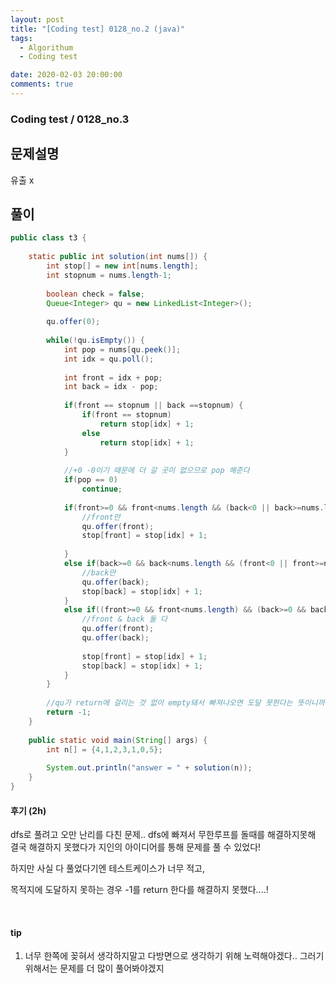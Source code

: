 ```yaml
---
layout: post
title: "[Coding test] 0128_no.2 (java)"
tags:
  - Algorithum
  - Coding test

date: 2020-02-03 20:00:00
comments: true
---
```




### Coding test / 0128_no.3

## 문제설명

유출 x

## 풀이

```java
public class t3 {
	
	static public int solution(int nums[]) {
		int stop[] = new int[nums.length];
		int stopnum = nums.length-1;
		
		boolean check = false;
		Queue<Integer> qu = new LinkedList<Integer>();
		
		qu.offer(0);
		
		while(!qu.isEmpty()) {
			int pop = nums[qu.peek()];
			int idx = qu.poll();
			
			int front = idx + pop;
			int back = idx - pop;
			
			if(front == stopnum || back ==stopnum) {
				if(front == stopnum)
					return stop[idx] + 1;
				else
					return stop[idx] + 1;	
			}
			
			//+0 -0이기 때문에 더 갈 곳이 없으므로 pop 해준다
			if(pop == 0)
				continue;
			
			if(front>=0 && front<nums.length && (back<0 || back>=nums.length)) {
				//front만
				qu.offer(front);
				stop[front] = stop[idx] + 1;
				
			}
			else if(back>=0 && back<nums.length && (front<0 || front>=nums.length)) {
				//back만
				qu.offer(back);
				stop[back] = stop[idx] + 1;
			}
			else if((front>=0 && front<nums.length) && (back>=0 && back<nums.length)) {
				//front & back 둘 다
				qu.offer(front);
				qu.offer(back);
				
				stop[front] = stop[idx] + 1;
				stop[back] = stop[idx] + 1;
			}
		}
		
		//qu가 return에 걸리는 것 없이 empty돼서 빠져나오면 도달 못한다는 뜻이니까 -1 return한다...는 무한루프 해결 못함
		return -1;
	}
	
	public static void main(String[] args) {
		int n[] = {4,1,2,3,1,0,5};
		
		System.out.println("answer = " + solution(n));
	}
}
```

#### 후기 (2h)

dfs로 풀려고 오만 난리를 다친 문제.. dfs에 빠져서 무한루프를 돌때를 해결하지못해 결국 해결하지 못했다가 지인의 아이디어를 통해 문제를 풀 수 있었다! <br>

하지만 사실 다 풀었다기엔 테스트케이스가 너무 적고, <br>

목적지에 도달하지 못하는 경우 -1를 return 한다를 해결하지 못했다....!

<br>

#### tip

1. 너무 한쪽에 꽂혀서 생각하지말고 다방면으로 생각하기 위해 노력해야겠다.. 그러기위해서는 문제를 더 많이 풀어봐야겠지

<br>